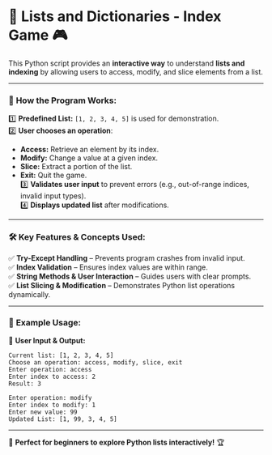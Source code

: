 # 📌 **Lists and Dictionaries - Index Game** 🎮  

This Python script provides an **interactive way** to understand **lists and indexing** by allowing users to access, modify, and slice elements from a list.  

---

### 🔹 **How the Program Works:**  
1️⃣ **Predefined List:** `[1, 2, 3, 4, 5]` is used for demonstration.  
2️⃣ **User chooses an operation**:  
   - **Access:** Retrieve an element by its index.  
   - **Modify:** Change a value at a given index.  
   - **Slice:** Extract a portion of the list.  
   - **Exit:** Quit the game.  
3️⃣ **Validates user input** to prevent errors (e.g., out-of-range indices, invalid input types).  
4️⃣ **Displays updated list** after modifications.  

---

### 🛠 **Key Features & Concepts Used:**  
✅ **Try-Except Handling** – Prevents program crashes from invalid input.  
✅ **Index Validation** – Ensures index values are within range.  
✅ **String Methods & User Interaction** – Guides users with clear prompts.  
✅ **List Slicing & Modification** – Demonstrates Python list operations dynamically.  

---

### 🎯 **Example Usage:**  
📌 **User Input & Output:**  
```
Current list: [1, 2, 3, 4, 5]
Choose an operation: access, modify, slice, exit
Enter operation: access
Enter index to access: 2
Result: 3
```
```
Enter operation: modify
Enter index to modify: 1
Enter new value: 99
Updated List: [1, 99, 3, 4, 5]
```

---

🚀 **Perfect for beginners to explore Python lists interactively!** 🏆

